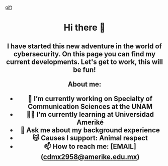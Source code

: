 [gift](https://drive.google.com/file/d/10ODQlHu7TWT8ZZTnD4EDJcvwW4xvqrBl/view?usp=drive_link)

  
</div>

<h1 align="center">Hi there 👋

<h2 align="center">I have started this new adventure in the world of cybersecurity. On this page you can find my current developments. Let's get to work, this will be fun!

</div>  

  About me: 
- 🛜 I’m currently working on Specialty of Communication Sciences at the UNAM 
- 👩‍🎓 I’m currently learning at Universidad Ameriké
- 💬 Ask me about my background experience
- 😽 Causes I support: Animal respect
- 📫 How to reach me: [EMAIL] (cdmx2958@amerike.edu.mx)



